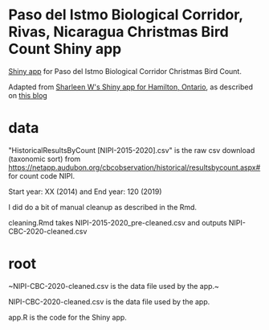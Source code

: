 # Paso del Istmo Biological Corridor, Rivas, Nicaragua Christmas Bird Count Shiny app

[Shiny app](https://fhjoyce.shinyapps.io/NIPI-CBC) for Paso del Istmo Biological Corridor Christmas Bird Count. 

Adapted from [Sharleen W's Shiny app for Hamilton, Ontario](https://sharleenw.shinyapps.io/hamilton_cbc_shiny/), as described on [this blog]( https://sharleenw.rbind.io/2019/03/24/hamilton-cbc-part-3/)

# data

"HistoricalResultsByCount [NIPI-2015-2020].csv" is the raw csv download (taxonomic sort) from https://netapp.audubon.org/cbcobservation/historical/resultsbycount.aspx# for count code NIPI.

Start year: XX (2014) and End year: 120 (2019)

I did do a bit of manual cleanup as described in the Rmd.

cleaning.Rmd takes NIPI-2015-2020_pre-cleaned.csv and outputs NIPI-CBC-2020-cleaned.csv

# root
~NIPI-CBC-2020-cleaned.csv is the data file used by the app.~

NIPI-CBC-2020-cleaned.csv is the data file used by the app.


app.R is the code for the Shiny app.
